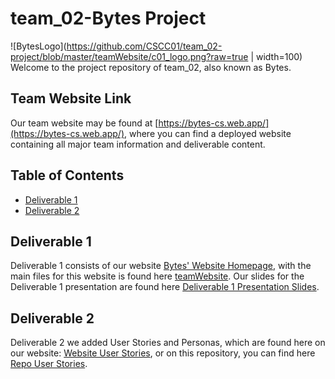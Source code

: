 # team_02-Bytes Project
![BytesLogo](https://github.com/CSCC01/team_02-project/blob/master/teamWebsite/c01_logo.png?raw=true | width=100)
Welcome to the project repository of team_02, also known as Bytes.

## Team Website Link
Our team website may be found at [https://bytes-cs.web.app/](https://bytes-cs.web.app/), where you can find a deployed website containing all major team information and deliverable content.

## Table of Contents
- [Deliverable 1](#deliverable-1)
- [Deliverable 2](#deliverable-2)

## Deliverable 1
Deliverable 1 consists of our website [Bytes' Website Homepage](https://bytes-cs.web.app/), with the main files for this website is found here [teamWebsite](teamWebsite/). Our slides for the Deliverable 1 presentation are found here [Deliverable 1 Presentation Slides](deliverable1/deliverable1_slides.pdf).

## Deliverable 2
Deliverable 2 we added User Stories and Personas, which are found here on our website: [Website User Stories](https://bytes-cs.web.app/personaUserStories.html), or on this repository, you can find here [Repo User Stories](teamWebsite/personaUserStories.html).
